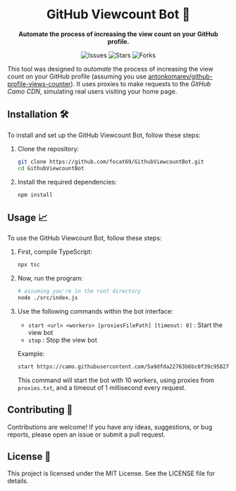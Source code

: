 <div align="center">
  <h1>GitHub Viewcount Bot 🚀</h1>
  <p>
    <strong>Automate the process of increasing the view count on your GitHub profile.</strong>
  </p>
  <p>
    <img src="https://img.shields.io/github/issues/focat69/GithubViewcountBot?style=for-the-badge" alt="Issues" />
    <img src="https://img.shields.io/github/stars/focat69/GithubViewcountBot?style=for-the-badge" alt="Stars" />
    <img src="https://img.shields.io/github/forks/focat69/GithubViewcountBot?style=for-the-badge" alt="Forks" />
  </p>
</div>

This tool was designed to *automate* the process of increasing the view count on your GitHub profile (assuming you use [antonkomarev/github-profile-views-counter](https://github.com/antonkomarev/github-profile-views-counter)). It uses proxies to make requests to the *GitHub Camo CDN*, simulating real users visiting your home page.

## Installation 🛠️

To install and set up the GitHub Viewcount Bot, follow these steps:

1. Clone the repository:
    ```sh
    git clone https://github.com/focat69/GithubViewcountBot.git
    cd GithubViewcountBot
    ```

2. Install the required dependencies:
    ```sh
    npm install
    ```

## Usage 📈

To use the GitHub Viewcount Bot, follow these steps:

1. First, compile TypeScript:
    ```sh
    npx tsc
    ```

2. Now, run the program:
   ```sh
   # assuming you're in the root directory
   node ./src/index.js
   ```

3. Use the following commands within the bot interface:
    - `start <url> <workers> [proxiesFilePath] [timeout: 0]` : Start the view bot
    - `stop` : Stop the view bot

    Example:
    ```sh
    start https://camo.githubusercontent.com/5a9dfda22763b6bc0f39c95827e7b057ad31e72fef70bbf42fec123d71c42ac6/68747470733a2f2f6b6f6d617265762e636f6d2f67687076632f3f757365726e616d653d616e746f6e6b6f6d61726576266c6162656c3d50726f66696c65253230766965777326636f6c6f723d386361616565267374796c653d666f722d7468652d6261646765 10 proxies.txt 1
    ```

    This command will start the bot with 10 workers, using proxies from `proxies.txt`, and a timeout of 1 millisecond every request.

## Contributing 🤝

Contributions are welcome! If you have any ideas, suggestions, or bug reports, please open an issue or submit a pull request.

## License 📜

This project is licensed under the MIT License. See the LICENSE file for details.

